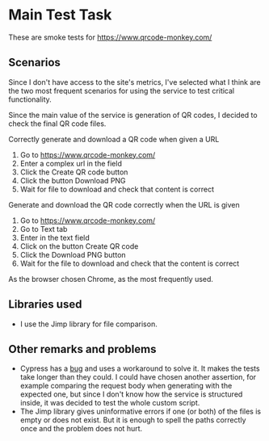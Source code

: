 # Main Test Task
These are smoke tests for https://www.qrcode-monkey.com/

## Scenarios
Since I don't have access to the site's metrics, I've selected what I think are the two most frequent scenarios for using the service to test critical functionality.

Since the main value of the service is generation of QR codes, I decided to check the final QR code files.

Correctly generate and download a QR code when given a URL
1. Go to https://www.qrcode-monkey.com/
2. Enter a complex url in the field
3. Click the Create QR code button
4. Click the button Download PNG
5. Wait for file to download and check that content is correct

Generate and download the QR code correctly when the URL is given
1. Go to https://www.qrcode-monkey.com/
2. Go to Text tab
3. Enter in the text field
4. Click on the button Create QR code
5. Click the Download PNG button
6. Wait for the file to download and check that the content is correct

As the browser chosen Chrome, as the most frequently used.

## Libraries used
- I use the Jimp library for file comparison.

## Other remarks and problems
- Cypress has a [bug](https://github.com/cypress-io/cypress/issues/14857) and uses a workaround to solve it. It makes the tests take longer than they could. I could have chosen another assertion, for example comparing the request body when generating with the expected one, but since I don't know how the service is structured inside, it was decided to test the whole custom script.
- The Jimp library gives uninformative errors if one (or both) of the files is empty or does not exist. But it is enough to spell the paths correctly once and the problem does not hurt.
